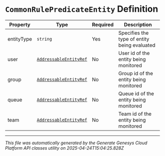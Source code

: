 # `CommonRulePredicateEntity` Definition

| Property | Type | Required | Description |
|----------|------|----------|-------------|
| entityType | `string` | Yes | Specifies the type of entity being evaluated |
| user | [`AddressableEntityRef`](addressableentityref-definition.md) | No | User id of the entity being monitored |
| group | [`AddressableEntityRef`](addressableentityref-definition.md) | No | Group id of the entity being monitored |
| queue | [`AddressableEntityRef`](addressableentityref-definition.md) | No | Queue id of the entity being monitored |
| team | [`AddressableEntityRef`](addressableentityref-definition.md) | No | Team id of the entity being monitored |

---

*This file was automatically generated by the Generate Genesys Cloud Platform API classes utility on 2025-04-24T15:04:25.828Z*